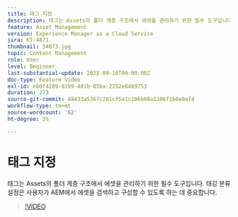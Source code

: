 ```yaml
---
title: 태그 지정
description: 태그는 Assets의 폴더 계층 구조에서 에셋을 관리하기 위한 필수 도구입니다. 태깅 분류 설정은 사용자가 AEM에서 에셋을 검색하고 구성할 수 있도록 하는 데 중요합니다.
feature: Asset Management
version: Experience Manager as a Cloud Service
jira: KT-4871
thumbnail: 34073.jpg
topic: Content Management
role: User
level: Beginner
last-substantial-update: 2022-09-16T00:00:00Z
doc-type: Feature Video
exl-id: e80f4289-8199-481b-85ba-2252e84b9753
duration: 273
source-git-commit: 48433a5367c281cf5a1c106b08a1306f1b0e8ef4
workflow-type: tm+mt
source-wordcount: '62'
ht-degree: 3%

---
```


# 태그 지정

태그는 Assets의 폴더 계층 구조에서 에셋을 관리하기 위한 필수 도구입니다. 태깅 분류 설정은 사용자가 AEM에서 에셋을 검색하고 구성할 수 있도록 하는 데 중요합니다.

>[!VIDEO](https://video.tv.adobe.com/v/34073?quality=12&learn=on)
